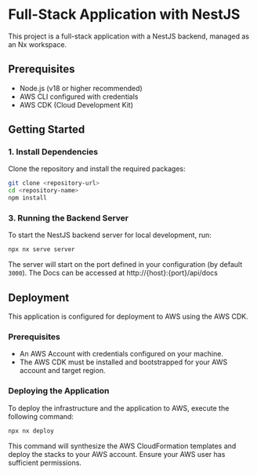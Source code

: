 # Full-Stack Application with NestJS

This project is a full-stack application with a NestJS backend, managed as an Nx workspace.

## Prerequisites

- Node.js (v18 or higher recommended)
- AWS CLI configured with credentials
- AWS CDK (Cloud Development Kit)

## Getting Started

### 1. Install Dependencies

Clone the repository and install the required packages:

```bash
git clone <repository-url>
cd <repository-name>
npm install
```

### 3. Running the Backend Server

To start the NestJS backend server for local development, run:

```bash
npx nx serve server
```

The server will start on the port defined in your configuration (by default `3000`).
The Docs can be accessed at http://{host}:{port}/api/docs

## Deployment

This application is configured for deployment to AWS using the AWS CDK.

### Prerequisites

- An AWS Account with credentials configured on your machine.
- The AWS CDK must be installed and bootstrapped for your AWS account and target region.

### Deploying the Application

To deploy the infrastructure and the application to AWS, execute the following command:

```bash
npx nx deploy
```

This command will synthesize the AWS CloudFormation templates and deploy the stacks to your AWS account. Ensure your AWS user has sufficient permissions.
